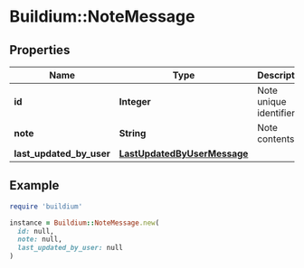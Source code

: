 # Buildium::NoteMessage

## Properties

| Name | Type | Description | Notes |
| ---- | ---- | ----------- | ----- |
| **id** | **Integer** | Note unique identifier. | [optional] |
| **note** | **String** | Note contents. | [optional] |
| **last_updated_by_user** | [**LastUpdatedByUserMessage**](LastUpdatedByUserMessage.md) |  | [optional] |

## Example

```ruby
require 'buildium'

instance = Buildium::NoteMessage.new(
  id: null,
  note: null,
  last_updated_by_user: null
)
```

